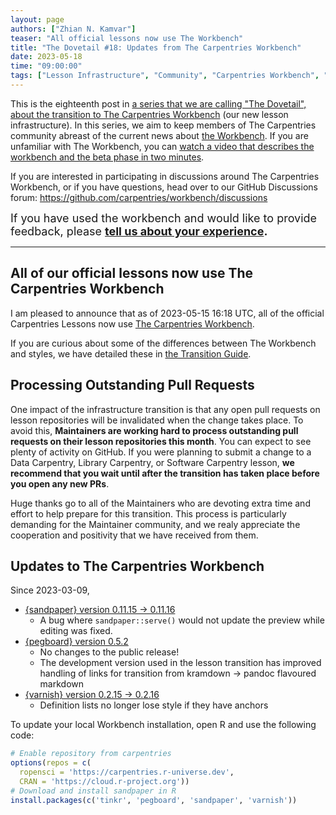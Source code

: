 ```yaml
---
layout: page
authors: ["Zhian N. Kamvar"]
teaser: "All official lessons now use The Workbench"
title: "The Dovetail #18: Updates from The Carpentries Workbench"
date: 2023-05-18
time: "09:00:00"
tags: ["Lesson Infrastructure", "Community", "Carpentries Workbench", "Beta", "Dovetail"]
---
```


This is the eighteenth post in [a series that we are calling "The Dovetail",
about the transition to The Carpentries Workbench](https://carpentries.org/posts-by-tags/#blog-tag-dovetail) (our new lesson infrastructure).
In this series, we aim to keep members of The Carpentries community abreast of
the current news about [the Workbench](https://carpentries.github.io/workbench). 
If you are unfamiliar with The Workbench, you can [watch a video that describes
the workbench and the beta phase in two minutes](https://youtu.be/x7tETGpF3-4).

If you are interested in participating in discussions around The Carpentries
Workbench, or if you have questions, head over to our GitHub Discussions forum: <https://github.com/carpentries/workbench/discussions>

<span style='font-size: large;'>If you have used the workbench and would like to provide feedback, please
<b><a href='https://carpentries.typeform.com/to/KRBl4IZM'>tell us about your experience</a>.</b></span> 

---

## All of our official lessons now use The Carpentries Workbench

I am pleased to announce that as of 2023-05-15 16:18 UTC, all of the official
Carpentries Lessons now use [The Carpentries
Workbench](https://carpentries.github.io/workbench/).

If you are curious about some of the differences between The Workbench and styles,
we have detailed these in [the Transition Guide](https://carpentries.github.io/workbench/transition-guide.html).


## Processing Outstanding Pull Requests

One impact of the infrastructure transition is that any open pull requests on lesson repositories will be invalidated when the change takes place. To avoid this, **Maintainers are working hard to process outstanding pull requests on their lesson repositories this month**. You can expect to see plenty of activity on GitHub. If you were planning to submit a change to a Data Carpentry, Library Carpentry, or Software Carpentry lesson, **we recommend that you wait until after the transition has taken place before you open any new PRs**.

Huge thanks go to all of the Maintainers who are devoting extra time and effort to help prepare for this transition. This process is particularly demanding for the Maintainer community, and we realy appreciate the cooperation and positivity that we have received from them.


## Updates to The Carpentries Workbench

Since 2023-03-09, 

 - [{sandpaper} version 0.11.15 -> 0.11.16](https://carpentries.github.io/sandpaper/news/index.html#sandpaper-01116-2023-05-05)
   - A bug where `sandpaper::serve()` would not update the preview while editing was fixed.
 - [{pegboard} version 0.5.2](https://carpentries.github.io/pegboard/news/index.html#pegboard-052-2023-04-05)
   - No changes to the public release! 
   - The development version used in the lesson transition has improved handling of links for transition from kramdown -> pandoc flavoured markdown
 - [{varnish} version 0.2.15 -> 0.2.16](https://carpentries.github.io/varnish/news/index.html#varnish-0216)
   - Definition lists no longer lose style if they have anchors

To update your local Workbench installation, open R and use the following code:

```r
# Enable repository from carpentries
options(repos = c(
  ropensci = 'https://carpentries.r-universe.dev',
  CRAN = 'https://cloud.r-project.org'))
# Download and install sandpaper in R
install.packages(c('tinkr', 'pegboard', 'sandpaper', 'varnish'))
```


